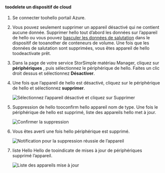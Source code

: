 #### <a name="toodelete-a-cloud-appliance"></a>toodelete un dispositif de cloud

1. Se connecter toohello portail Azure.
2. Vous pouvez seulement supprimer un appareil désactivé qui ne contient aucune donnée. Supprimer hello tout d’abord les données sur l’appareil de hello ou vous pouvez [basculer les données de salutation](../articles/storsimple/storsimple-8000-device-failover-cloud-appliance.md) dans le dispositif de tooanother de conteneurs de volume. Une fois que les données de salutation sont supprimées, vous êtes appareil de hello toodeactivate prêt.
3. Dans la page de votre service StorSimple matériau Manager, cliquez sur **périphériques** , puis sélectionnez le périphérique de hello. Faites un clic droit dessus et sélectionnez **Désactiver**.
4. Une fois que l’appareil de hello est désactivé, cliquez sur le périphérique de hello et sélectionnez **supprimer**.

    ![Sélectionnez l’appareil désactivé et cliquez sur Supprimer](./media/storsimple-8000-delete-cloud-appliance/delete-cloud-appliance1.png)

5. Suppression de hello tooconfirm hello appareil nom de type. Une fois le périphérique de hello est supprimé, liste des appareils hello met à jour.

    ![Confirmer la suppression](./media/storsimple-8000-delete-cloud-appliance/delete-cloud-appliance2.png)

6. Vous êtes averti une fois hello périphérique est supprimé.

    ![Notification pour la suppression réussie de l’appareil](./media/storsimple-8000-delete-cloud-appliance/delete-cloud-appliance4.png)

7. liste Hello Hello de tooindicate de mises à jour de périphériques supprimé l’appareil.

    ![Liste des appareils mise à jour](./media/storsimple-8000-delete-cloud-appliance/delete-cloud-appliance5.png)
